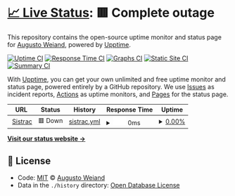 # [📈 Live Status](https://aweiand.github.io/status-ifrs-osorio): <!--live status--> **🟥 Complete outage**

This repository contains the open-source uptime monitor and status page for [Augusto Weiand](http://www.sitches.com.br), powered by [Upptime](https://github.com/upptime/upptime).

[![Uptime CI](https://github.com/koj-co/upptime/workflows/Uptime%20CI/badge.svg)](https://github.com/koj-co/upptime/actions?query=workflow%3A%22Uptime+CI%22)
[![Response Time CI](https://github.com/koj-co/upptime/workflows/Response%20Time%20CI/badge.svg)](https://github.com/koj-co/upptime/actions?query=workflow%3A%22Response+Time+CI%22)
[![Graphs CI](https://github.com/koj-co/upptime/workflows/Graphs%20CI/badge.svg)](https://github.com/koj-co/upptime/actions?query=workflow%3A%22Graphs+CI%22)
[![Static Site CI](https://github.com/koj-co/upptime/workflows/Static%20Site%20CI/badge.svg)](https://github.com/koj-co/upptime/actions?query=workflow%3A%22Static+Site+CI%22)
[![Summary CI](https://github.com/koj-co/upptime/workflows/Summary%20CI/badge.svg)](https://github.com/koj-co/upptime/actions?query=workflow%3A%22Summary+CI%22)

With [Upptime](https://upptime.js.org), you can get your own unlimited and free uptime monitor and status page, powered entirely by a GitHub repository. We use [Issues](https://github.com/aweiand/status-ifrs-osorio/issues) as incident reports, [Actions](https://github.com/aweiand/status-ifrs-osorio/actions) as uptime monitors, and [Pages](https://aweiand.github.io/status-ifrs-osorio) for the status page.

<!--start: status pages-->
<!-- This summary is generated by Upptime (https://github.com/upptime/upptime) -->
<!-- Do not edit this manually, your changes will be overwritten -->
<!-- prettier-ignore -->
| URL | Status | History | Response Time | Uptime |
| --- | ------ | ------- | ------------- | ------ |
| <img alt="" src="https://icons.duckduckgo.com/ip3/sistrac.osorio.ifrs.edu.br.ico" height="13"> [Sistrac](https://sistrac.osorio.ifrs.edu.br) | 🟥 Down | [sistrac.yml](https://github.com/aweiand/status-ifrs-osorio/commits/HEAD/history/sistrac.yml) | <details><summary><img alt="Response time graph" src="./graphs/sistrac/response-time-week.png" height="20"> 0ms</summary><br><a href="https://aweiand.github.io/status-ifrs-osorio/history/sistrac"><img alt="Response time 921" src="https://img.shields.io/endpoint?url=https%3A%2F%2Fraw.githubusercontent.com%2Faweiand%2Fstatus-ifrs-osorio%2FHEAD%2Fapi%2Fsistrac%2Fresponse-time.json"></a><br><a href="https://aweiand.github.io/status-ifrs-osorio/history/sistrac"><img alt="24-hour response time 0" src="https://img.shields.io/endpoint?url=https%3A%2F%2Fraw.githubusercontent.com%2Faweiand%2Fstatus-ifrs-osorio%2FHEAD%2Fapi%2Fsistrac%2Fresponse-time-day.json"></a><br><a href="https://aweiand.github.io/status-ifrs-osorio/history/sistrac"><img alt="7-day response time 0" src="https://img.shields.io/endpoint?url=https%3A%2F%2Fraw.githubusercontent.com%2Faweiand%2Fstatus-ifrs-osorio%2FHEAD%2Fapi%2Fsistrac%2Fresponse-time-week.json"></a><br><a href="https://aweiand.github.io/status-ifrs-osorio/history/sistrac"><img alt="30-day response time 0" src="https://img.shields.io/endpoint?url=https%3A%2F%2Fraw.githubusercontent.com%2Faweiand%2Fstatus-ifrs-osorio%2FHEAD%2Fapi%2Fsistrac%2Fresponse-time-month.json"></a><br><a href="https://aweiand.github.io/status-ifrs-osorio/history/sistrac"><img alt="1-year response time 865" src="https://img.shields.io/endpoint?url=https%3A%2F%2Fraw.githubusercontent.com%2Faweiand%2Fstatus-ifrs-osorio%2FHEAD%2Fapi%2Fsistrac%2Fresponse-time-year.json"></a></details> | <details><summary><a href="https://aweiand.github.io/status-ifrs-osorio/history/sistrac">0.00%</a></summary><a href="https://aweiand.github.io/status-ifrs-osorio/history/sistrac"><img alt="All-time uptime 81.21%" src="https://img.shields.io/endpoint?url=https%3A%2F%2Fraw.githubusercontent.com%2Faweiand%2Fstatus-ifrs-osorio%2FHEAD%2Fapi%2Fsistrac%2Fuptime.json"></a><br><a href="https://aweiand.github.io/status-ifrs-osorio/history/sistrac"><img alt="24-hour uptime 0.00%" src="https://img.shields.io/endpoint?url=https%3A%2F%2Fraw.githubusercontent.com%2Faweiand%2Fstatus-ifrs-osorio%2FHEAD%2Fapi%2Fsistrac%2Fuptime-day.json"></a><br><a href="https://aweiand.github.io/status-ifrs-osorio/history/sistrac"><img alt="7-day uptime 0.00%" src="https://img.shields.io/endpoint?url=https%3A%2F%2Fraw.githubusercontent.com%2Faweiand%2Fstatus-ifrs-osorio%2FHEAD%2Fapi%2Fsistrac%2Fuptime-week.json"></a><br><a href="https://aweiand.github.io/status-ifrs-osorio/history/sistrac"><img alt="30-day uptime 0.00%" src="https://img.shields.io/endpoint?url=https%3A%2F%2Fraw.githubusercontent.com%2Faweiand%2Fstatus-ifrs-osorio%2FHEAD%2Fapi%2Fsistrac%2Fuptime-month.json"></a><br><a href="https://aweiand.github.io/status-ifrs-osorio/history/sistrac"><img alt="1-year uptime 31.54%" src="https://img.shields.io/endpoint?url=https%3A%2F%2Fraw.githubusercontent.com%2Faweiand%2Fstatus-ifrs-osorio%2FHEAD%2Fapi%2Fsistrac%2Fuptime-year.json"></a></details>

<!--end: status pages-->

[**Visit our status website →**](https://aweiand.github.io/status-ifrs-osorio)

## 📄 License

- Code: [MIT](./LICENSE) © [Augusto Weiand](http://www.sitches.com.br)
- Data in the `./history` directory: [Open Database License](https://opendatacommons.org/licenses/odbl/1-0/)
